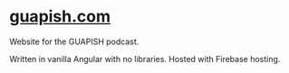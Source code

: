 # [guapish.com](https://guapish.com)

Website for the GUAPISH podcast.

Written in vanilla Angular with no libraries. Hosted with Firebase hosting.